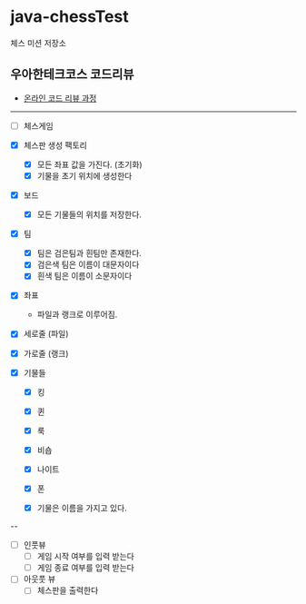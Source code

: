 # java-chessTest

체스 미션 저장소

## 우아한테크코스 코드리뷰

- [온라인 코드 리뷰 과정](https://github.com/woowacourse/woowacourse-docs/blob/master/maincourse/README.md)

---
- [ ] 체스게임

- [x] 체스판 생성 팩토리
  - [x] 모든 좌표 값을 가진다. (초기화)
  - [x] 기물을 초기 위치에 생성한다

- [x] 보드
  - [x] 모든 기물들의 위치를 저장한다.

  
- [x] 팀
  - [x] 팀은 검은팀과 흰팀만 존재한다.
  - [x] 검은색 팀은 이름이 대문자이다
  - [x] 흰색 팀은 이름이 소문자이다

- [x] 좌표
  - 파일과 랭크로 이루어짐.

- [x] 세로줄 (파일)
- [x] 가로줄 (랭크)

- [x] 기물들 
  - [x] 킹
  - [x] 퀸
  - [x] 룩
  - [x] 비숍 
  - [x] 나이트
  - [x] 폰

  - [x] 기물은 이름을 가지고 있다.

--

- [ ] 인풋뷰
  - [ ] 게임 시작 여부를 입력 받는다
  - [ ] 게임 종료 여부를 입력 받는다

- [ ] 아웃풋 뷰
  - [ ] 체스판을 출력한다
